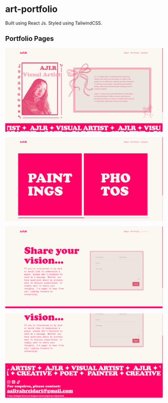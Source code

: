 # art-portfolio
Built using React Js. Styled using TailwindCSS. 


## Portfolio Pages

![About](images/img1.png)

![Portfolio](images/img2.png)

![Contact](images/img3.png)

![Footer](images/img4.png)
